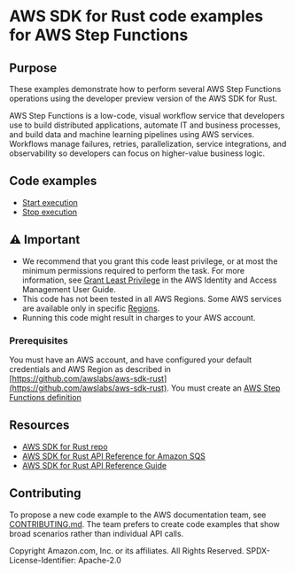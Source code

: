# AWS SDK for Rust code examples for AWS Step Functions

## Purpose

These examples demonstrate how to perform several AWS Step Functions operations using the developer preview version of the AWS SDK for Rust.

AWS Step Functions is a low-code, visual workflow service that developers use to build distributed applications, automate IT and business processes, and build data and machine learning pipelines using AWS services. Workflows manage failures, retries, parallelization, service integrations, and observability so developers can focus on higher-value business logic.

## Code examples

- [Start execution](src/bin/start-execution.rs)
- [Stop execution](src/bin/stop-execution.rs)

## ⚠ Important

- We recommend that you grant this code least privilege, 
  or at most the minimum permissions required to perform the task.
  For more information, see
  [Grant Least Privilege](https://docs.aws.amazon.com/IAM/latest/UserGuide/best-practices.html#grant-least-privilege)
  in the AWS Identity and Access Management User Guide.
- This code has not been tested in all AWS Regions.
  Some AWS services are available only in specific
  [Regions](https://aws.amazon.com/about-aws/global-infrastructure/regional-product-services).
- Running this code might result in charges to your AWS account.


### Prerequisites

You must have an AWS account, and have configured your default credentials and AWS Region as described in [https://github.com/awslabs/aws-sdk-rust](https://github.com/awslabs/aws-sdk-rust).
You must create an [AWS Step Functions definition](https://serverlessland.com/patterns?services=sfn) 


## Resources

- [AWS SDK for Rust repo](https://github.com/awslabs/aws-sdk-rust)
- [AWS SDK for Rust API Reference for Amazon SQS](https://docs.rs/aws-sdk-sfn)
- [AWS SDK for Rust API Reference Guide](https://awslabs.github.io/aws-sdk-rust/aws_sdk_config/index.html) 

## Contributing

To propose a new code example to the AWS documentation team, 
see [CONTRIBUTING.md](https://github.com/awsdocs/aws-doc-sdk-examples/blob/master/CONTRIBUTING.md). 
The team prefers to create code examples that show broad scenarios rather than individual API calls.

Copyright Amazon.com, Inc. or its affiliates. All Rights Reserved. SPDX-License-Identifier: Apache-2.0
